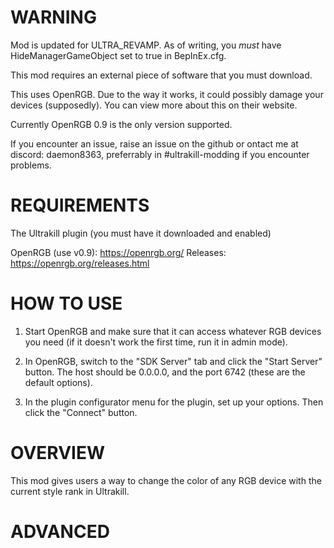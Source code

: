 # WARNING

Mod is updated for ULTRA_REVAMP. As of writing, you *must* have HideManagerGameObject set to true in BepInEx.cfg.

This mod requires an external piece of software that you must download.

This uses OpenRGB. Due to the way it works, it could possibly damage your devices (supposedly). You can view more about this on their website.

Currently OpenRGB 0.9 is the only version supported.

If you encounter an issue, raise an issue on the github or ontact me at discord: daemon8363, preferrably in #ultrakill-modding if you encounter problems.

# REQUIREMENTS

The Ultrakill plugin (you must have it downloaded and enabled) 

OpenRGB (use v0.9): https://openrgb.org/		Releases: https://openrgb.org/releases.html

# HOW TO USE

1. Start OpenRGB and make sure that it can access whatever RGB devices you need (if it doesn't work the first time, run it in admin mode).
 
2. In OpenRGB, switch to the "SDK Server" tab and click the "Start Server" button. The host should be 0.0.0.0, and the port 6742 (these are the default options). 

3. In the plugin configurator menu for the plugin, set up your options. Then click the "Connect" button.

# OVERVIEW

This mod gives users a way to change the color of any RGB device with the current style rank in Ultrakill.



# ADVANCED

